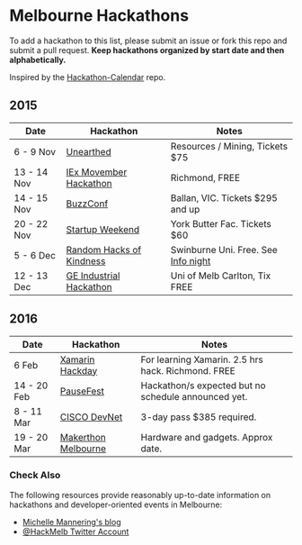 Melbourne Hackathons
=====================

To add a hackathon to this list, please submit an issue or fork this repo and submit a pull request. **Keep hackathons organized by start date and then alphabetically.**

Inspired by the [Hackathon-Calendar](https://github.com/japacible/Hackathon-Calendar) repo.

## 2015

| Date            | Hackathon                                                | Notes            |
| --------------- | -------------------------------------------------------- | --------------------- |
| 6 - 9 Nov       | [Unearthed](http://www.eventbrite.com.au/e/unearthed-melbourne-2015-tickets-17916271049)   |  Resources / Mining, Tickets $75 |
| 13 - 14 Nov       | [IEx Movember Hackathon](https://www.eventbrite.com.au/e/hackathon-movember-edition-tickets-19090733899)   |  Richmond, FREE |
| 14 - 15 Nov       | [BuzzConf](https://buzzconf.io/register/)   |  Ballan, VIC. Tickets $295 and up |
| 20 - 22 Nov       | [Startup Weekend](http://www.up.co/communities/australia/startup-weekend/7862)   |  York Butter Fac. Tickets $60 |
| 5 - 6 Dec       | [Random Hacks of Kindness](http://www.meetup.com/Random-Hacks-of-Kindness-Melbourne/events/225364767/)   | Swinburne Uni. Free. See [Info night](http://www.meetup.com/Random-Hacks-of-Kindness-Melbourne/events/225192666/)   |
| 12 - 13 Dec       | [GE Industrial Hackathon](https://www.eventbrite.com.au/e/ge-industrial-hackathon-melbourne-tickets-19308479181)   | Uni of Melb Carlton, Tix FREE  |


## 2016

| Date            | Hackathon                                                | Notes            |
| --------------- | -------------------------------------------------------- | --------------------- |
| 6 Feb      | [Xamarin Hackday](http://xamarinhackday.com/melbourne/)   |  For learning Xamarin. 2.5 hrs hack. Richmond. FREE   |
| 14 - 20 Feb      | [PauseFest](http://pause.melbourne)   |  Hackathon/s expected but no schedule announced yet.  |
| 8 - 11 Mar      | [CISCO DevNet](http://www.cisco.com/web/ANZ/cisco-live/attend/events/devnet.html)   |  3-day pass $385 required. |
| 19 - 20 Mar  | [Makerthon Melbourne](http://www.makerthonmelbourne.com/)   |  Hardware and gadgets. Approx date. |

### Check Also

The following resources provide reasonably up-to-date information on hackathons and developer-oriented events in Melbourne:

- [Michelle Mannering's blog](https://hackathongoddess.wordpress.com/whens-that/) 
- [@HackMelb Twitter Account](https://twitter.com/HackMelb)
